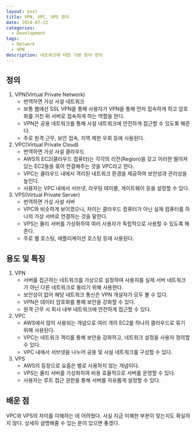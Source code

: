 ```yaml
---
layout: post
title: VPN, VPC, VPS 정리
date: 2024-07-22
categories:
  - Development
tags:
  - Network
  - VPN
description: 네트워크에 대한 기본 용어 정의
---
```

## 정의  

1. VPN(Virtual Private Network)
	- 번역하면 가상 사설 네트워크
	- 보통 웹에선 SSL VPN을 통해 사용자가 VPN을 통해 먼저 접속하게 하고 암호화를 거친 뒤 서버로 접속하게 하는 역할을 한다.
	- VPN은 공용 네트워크를 통해 사설 네트워크에 안전하게 접근할 수 있도록 해준다.
	- 주로 원격 근무, 보안 접속, 지역 제한 우회 등에 사용된다.
2. VPC(Virtual Private Cloud)
	- 번역하면 가상 사설 클라우드
	- AWS의 EC2(클라우드 컴퓨터)는 각각의 리전(Region)을 갖고 이러한 떨어져 있는 EC2들을 묶어 연결해주는 것을 VPC라고 한다.
	- VPC는 클라우드 내에서 격리된 네트워크 환경을 제공하여 보안성과 관리성을 높인다.
	- 사용자는 VPC 내에서 서브넷, 라우팅 테이블, 게이트웨이 등을 설정할 수 있다.
3. VPS(Virtual Private Server)
	- 번역하면 가상 사설 서버
	- VPC와 비슷하게 보이겠으나, 차이는 클라우드 컴퓨터가 아닌 실제 컴퓨터를 하나의 가상 서버로 연결하는 것을 말한다.
	- VPS는 물리 서버를 가상화하여 여러 사용자가 독립적으로 사용할 수 있도록 해준다.
	- 주로 웹 호스팅, 애플리케이션 호스팅 등에 사용된다.

## 용도 및 특징

1. VPN
	- 서버를 접근하는 네트워크를 가상으로 설정하여 사용자를 실제 서버 네트워크가 아닌 다른 네트워크로 돌리기 위해 사용한다.
	- 보안성이 없어 해당 네트워크 통신은 VPN 개설자가 모두 볼 수 있다.
	- VPN은 데이터 암호화를 통해 보안을 강화할 수 있다.
	- 원격 근무 시 회사 내부 네트워크에 안전하게 접근할 수 있다.
2. VPC
	- AWS에서 많이 사용되는 개념으로 여러 개의 EC2를 하나의 클라우드로 묶기 위해 사용된다.
	- VPC는 네트워크 격리를 통해 보안을 강화하고, 네트워크 설정을 사용자 정의할 수 있다.
	- VPC 내에서 서브넷을 나누어 공용 및 사설 네트워크를 구성할 수 있다.
3. VPS
	- AWS의 등장으로 요즘은 별로 사용하지 않는 개념이다.
	- VPS는 물리 서버를 가상화하여 비용 효율적으로 서버를 운영할 수 있다.
	- 사용자는 루트 접근 권한을 통해 서버를 자유롭게 설정할 수 있다.

## 배운 점
VPC와 VPS의 차이를 이해하는 데 어려웠다. 사실 지금 이해한 부분이 맞는지도 확실하지 않다.
상세히 설명해줄 수 있는 분이 있으면 좋겠다.